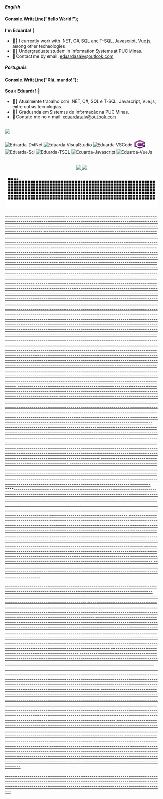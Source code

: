 <h5>English</h5>
<h4>Console.WriteLine("Hello World!");</h4>
<h4>I'm Eduarda! 👋</h4>

- 👩‍💻 I currently work with .NET, C#, SQL and T-SQL, Javascript, Vue.js, among other technologies.
- 👩‍🎓 Undergraduate student in Information Systems at PUC Minas.
- 📧 Contact me by email: eduardasalv@outlook.com

<h5>Português</h5>
<h4>Console.WriteLine("Olá, mundo!");</h4>
<h4>Sou a Eduarda! 👋</h4>

- 👩‍💻 Atualmente trabalho com .NET, C#, SQL e T-SQL, Javascript, Vue.js, entre outras tecnologias.
- 👩‍🎓  Graduanda em Sistemas de Informação na PUC Minas.
- 📧 Contate-me no e-mail: eduardasalv@outlook.com

<div style="display: inline_block"><br>
  <a href="https://www.linkedin.com/in/eduarda-santos-alves/" target="_blank"><img src="https://img.shields.io/badge/-LinkedIn-%230077B5?style=for-the-badge&logo=linkedin&logoColor=white" target="_blank"></a>

<div style="display: inline_block"><br>
  <img align="center" alt="Eduarda-DotNet" height="30" width="40" src="https://cdn.jsdelivr.net/gh/devicons/devicon/icons/dotnetcore/dotnetcore-original.svg" />
  <img align="center" alt="Eduarda-VisualStudio" height="30" width="40" src="https://cdn.jsdelivr.net/gh/devicons/devicon/icons/visualstudio/visualstudio-plain.svg" />
  <img align="center" alt="Eduarda-VSCode" height="30" width="30" src="https://code.visualstudio.com/assets/images/code-stable.png" />
  <img align="center" alt="Eduarda-Csharp" height="30" width="40" src="https://raw.githubusercontent.com/devicons/devicon/master/icons/csharp/csharp-original.svg">
  <img align="center" alt="Eduarda-Sql" height="30" width="40" src="https://camo.githubusercontent.com/d493ce02c2227c94dea2137303d298279ef4bd757c691e009ab991f2c33b0219/68747470733a2f2f7777772e7376677265706f2e636f6d2f73686f772f3235353833322f73716c2e737667" />
  <img align="center" alt="Eduarda-TSQL" height="30" width="30" src="https://encrypted-tbn0.gstatic.com/images?q=tbn:ANd9GcTW5GNkQYXw2-n0lInUQMI7FUT6B9zWU6Hz9HcBBms6rvVV-RzOWB4IsSCw01dwbSt59C4&usqp=CAU" />
  <img align="center" alt="Eduarda-Javascript" height="30" width="40" src="https://cdn.jsdelivr.net/gh/devicons/devicon/icons/javascript/javascript-original.svg" />
  <img align="center" alt="Eduarda-VueJs" height="30" width="40" src="https://cdn.jsdelivr.net/gh/devicons/devicon/icons/vuejs/vuejs-original.svg" />
</div>
 
 <br>
   <br>

<div align="center">
  <a href="https://github.com/eduardaalv">
   <img height="180em" src="https://github-readme-stats.vercel.app/api?username=eduardaalv&show_icons=true&theme=dracula&include_all_commits=true&count_private=true"/>
  <img height="180em" src="https://github-readme-stats.vercel.app/api/top-langs/?username=eduardaalv&layout=compact&langs_count=7&theme=dracula"/>
</div>

  ![Snake animation](https://github.com/EduardaAlv/EduardaAlv/blob/output/github-contribution-grid-snake.svg)
</div>




‐‐--------------‐‐--------------------------------------‐‐--------------------------------------‐‐--------------------------------------‐‐--------------------------------------‐‐--------------------------------------‐‐--------------------------------------
‐‐--------------------------------------‐‐--------------------------------------‐‐--------------------------------------‐‐--------------------------------------‐‐--------------------------------------‐‐--------------------------------------
‐‐--------------------------------------‐‐--------------------------------------‐‐--------------------------------------‐‐--------------------------------------‐‐--------------------------------------‐‐--------------------------------------
‐‐--------------------------------------‐‐--------------------------------------‐‐--------------------------------------‐‐--------------------------------------‐‐--------------------------------------‐‐--------------------------------------
‐‐--------------------------------------‐‐--------------------
------------------‐‐--------------------------------------‐‐--------------------------------------‐‐--------------------------------------‐‐--------------------------------------
------------------‐‐--------------------------------------‐‐--------------------------------------‐‐--------------------------------------‐‐--------------------------------------------------‐‐--------------------------------------‐‐--------------------------------------‐‐--------------------------------------‐‐--------------------------------------‐‐-------------‐‐--------------------------------------‐‐--------------------------------------‐‐--------------------------------------‐‐--------------------------------------‐‐--------------------------------------‐‐--------------------------------------
‐‐--------------------------------------‐‐--------------------------------------‐‐--------------------------------------‐‐--------------------------------------‐‐--------------------------------------‐‐--------------------------------------
‐‐--------------------------------------‐‐--------------------------------------‐‐--------------------------------------‐‐--------------------------------------‐‐--------------------------------------‐‐--------------------------------------
‐‐--------------------------------------‐‐--------------------------------------‐‐--------------------------------------‐‐--------------------------------------‐‐--------------------------------------‐‐--------------------------------------
‐‐--------------------------------------‐‐--------------------
------------------‐‐--------------------------------------‐‐--------------------------------------‐‐--------------------------------------‐‐--------------------------------------
------------------‐‐--------------------------------------‐‐--------------------------------------‐‐--------------------------------------‐‐---------------------------------------------------------------‐‐--------------------------------------
‐‐--------------------------------------‐‐--------------------------------------‐‐--------------------------------------‐‐--------------------------------------‐‐--------------------------------------‐‐--------------------------------------
‐‐--------------------------------------‐‐--------------------------------------‐‐--------------------------------------‐‐--------------------------------------‐‐--------------------------------------‐‐--------------------------------------
‐‐--------------------------------------‐‐--------------------------------------‐‐--------------------------------------‐‐--------------------------------------‐‐--------------------------------------‐‐--------------------------------------
‐‐--------------------------------------‐‐--------------------
------------------‐‐--------------------------------------‐‐--------------------------------------‐‐--------------------------------------‐‐--------------------------------------
------------------‐‐--------------------------------------‐‐--------------------------------------‐‐--------------------------------------‐‐--------------------------------------****------------‐‐--------------------------------------‐‐--------------------------------------‐‐--------------------------------------‐‐--------------------------------------‐‐--------------------------------------
‐‐--------------------------------------‐‐--------------------------------------‐‐--------------------------------------‐‐--------------------------------------‐‐--------------------------------------‐‐--------------------------------------
‐‐--------------------------------------‐‐--------------------------------------‐‐--------------------------------------‐‐--------------------------------------‐‐--------------------------------------‐‐--------------------------------------
‐‐--------------------------------------‐‐--------------------------------------‐‐--------------------------------------‐‐--------------------------------------‐‐--------------------------------------‐‐--------------------------------------
‐‐--------------------------------------‐‐--------------------
------------------‐‐--------------------------------------‐‐--------------------------------------‐‐--------------------------------------‐‐--------------------------------------
------------------‐‐--------------------------------------‐‐--------------------------------------‐‐--------------------------------------‐‐--------------------------------------
  
  ‐‐----------------------------------‐‐--------------------------------------‐‐--------------------------------------‐‐--------------------------------------‐‐--------------------------------------‐‐--------------------------------------‐‐--------------------------------------
‐‐--------------------------------------‐‐--------------------------------------‐‐--------------------------------------‐‐--------------------------------------‐‐--------------------------------------‐‐--------------------------------------
‐‐--------------------------------------‐‐--------------------------------------‐‐--------------------------------------‐‐--------------------------------------‐‐--------------------------------------‐‐--------------------------------------
‐‐--------------------------------------‐‐--------------------------------------‐‐--------------------------------------‐‐--------------------------------------‐‐--------------------------------------‐‐--------------------------------------
‐‐--------------------------------------‐‐--------------------
------------------‐‐--------------------------------------‐‐--------------------------------------‐‐--------------------------------------‐‐--------------------------------------
------------------‐‐--------------------------------------‐‐--------------------------------------‐‐--------------------------------------‐‐------------------------------------------‐‐--------------------------------------‐‐--------------------------------------‐‐--------------------------------------‐‐--------------------------------------‐‐--------------------------------------
‐‐--------------------------------------‐‐--------------------------------------‐‐--------------------------------------‐‐--------------------------------------‐‐--------------------------------------‐‐--------------------------------------
‐‐--------------------------------------‐‐--------------------------------------‐‐--------------------------------------‐‐--------------------------------------‐‐--------------------------------------‐‐--------------------------------------
‐‐--------------------------------------‐‐--------------------------------------‐‐--------------------------------------‐‐--------------------------------------‐‐--------------------------------------‐‐--------------------------------------
‐‐--------------------------------------‐‐--------------------
------------------‐‐--------------------------------------‐‐--------------------------------------‐‐--------------------------------------‐‐--------------------------------------
------------------‐‐--------------------------------------‐‐--------------------------------------‐‐--------------------------------------‐‐--------------------------------------

‐‐--------------------------------------‐‐--------------------------------------‐‐--------------------------------------‐‐--------------------------------------‐‐--------------------------------------‐‐--------------------------------------
